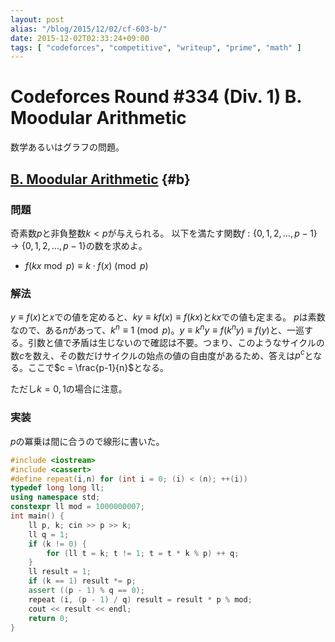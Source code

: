 ```yaml
---
layout: post
alias: "/blog/2015/12/02/cf-603-b/"
date: 2015-12-02T02:33:24+09:00
tags: [ "codeforces", "competitive", "writeup", "prime", "math" ]
---
```


# Codeforces Round #334 (Div. 1) B. Moodular Arithmetic

数学あるいはグラフの問題。

<!-- more -->

## [B. Moodular Arithmetic](http://codeforces.com/contest/603/problem/B) {#b}

### 問題

奇素数$p$と非負整数$k \lt p$が与えられる。
以下を満たす関数$f : \{0,1,2,\dots,p-1\} \to \{0,1,2,\dots,p-1\}$の数を求めよ。

-   $f(kx \bmod p) \equiv k \cdot f(x) \pmod p$

### 解法

$y \equiv f(x)$と$x$での値を定めると、$ky \equiv kf(x) \equiv f(kx)$と$kx$での値も定まる。
$p$は素数なので、ある$n$があって、$k^n \equiv 1 \pmod p$。$y \equiv k^ny \equiv f(k^ny) \equiv f(y)$と、一巡する。引数と値で矛盾は生じないので確認は不要。つまり、このようなサイクルの数$c$を数え、その数だけサイクルの始点の値の自由度があるため、答えは$p^c$となる。ここで$c = \frac{p-1}{n}$となる。

ただし$k = 0, 1$の場合に注意。

### 実装

$p$の冪乗は間に合うので線形に書いた。

``` c++
#include <iostream>
#include <cassert>
#define repeat(i,n) for (int i = 0; (i) < (n); ++(i))
typedef long long ll;
using namespace std;
constexpr ll mod = 1000000007;
int main() {
    ll p, k; cin >> p >> k;
    ll q = 1;
    if (k != 0) {
        for (ll t = k; t != 1; t = t * k % p) ++ q;
    }
    ll result = 1;
    if (k == 1) result *= p;
    assert ((p - 1) % q == 0);
    repeat (i, (p - 1) / q) result = result * p % mod;
    cout << result << endl;
    return 0;
}
```
